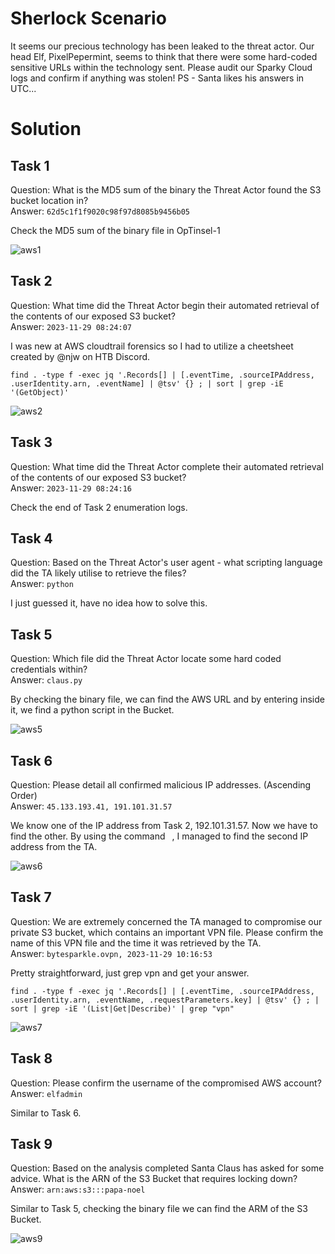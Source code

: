 # Sherlock Scenario
It seems our precious technology has been leaked to the threat actor. Our head Elf, PixelPepermint, seems to think that there were some hard-coded sensitive URLs within the technology sent. 
Please audit our Sparky Cloud logs and confirm if anything was stolen! PS - Santa likes his answers in UTC...

# Solution
## Task 1 
Question: What is the MD5 sum of the binary the Threat Actor found the S3 bucket location in?
<br>Answer: `62d5c1f1f9020c98f97d8085b9456b05`

Check the MD5 sum of the binary file in OpTinsel-1

![aws1](https://github.com/warlocksmurf/HTB-writeups/assets/121353711/ae660d19-76bf-47a1-b589-0fd0e56677a0)

## Task 2  
Question: What time did the Threat Actor begin their automated retrieval of the contents of our exposed S3 bucket?
<br>Answer: `2023-11-29 08:24:07`

I was new at AWS cloudtrail forensics so I had to utilize a cheetsheet created by @njw on HTB Discord.

```
find . -type f -exec jq '.Records[] | [.eventTime, .sourceIPAddress, .userIdentity.arn, .eventName] | @tsv' {} ; | sort | grep -iE '(GetObject)'
```

![aws2](https://github.com/warlocksmurf/HTB-writeups/assets/121353711/707636b2-bcc7-42ad-ad8c-4db3d07a8c9a)

## Task 3 
Question: What time did the Threat Actor complete their automated retrieval of the contents of our exposed S3 bucket?
<br>Answer: `2023-11-29 08:24:16`

Check the end of Task 2 enumeration logs.

## Task 4 
Question: Based on the Threat Actor's user agent - what scripting language did the TA likely utilise to retrieve the files?
<br>Answer: `python`

I just guessed it, have no idea how to solve this.

## Task 5 
Question: Which file did the Threat Actor locate some hard coded credentials within?
<br>Answer: `claus.py`

By checking the binary file, we can find the AWS URL and by entering inside it, we find a python script in the Bucket. 

![aws5](https://github.com/warlocksmurf/HTB-writeups/assets/121353711/57b7e287-5121-4698-b612-54802a75cc0a)

## Task 6 
Question: Please detail all confirmed malicious IP addresses. (Ascending Order)
<br>Answer: `45.133.193.41, 191.101.31.57`

We know one of the IP address from Task 2, 192.101.31.57. Now we have to find the other. By using the command ``` ```, I managed to find the second IP address from the TA.

![aws6](https://github.com/warlocksmurf/HTB-writeups/assets/121353711/eca44655-1e08-447d-8fdd-8de5158b43d9)

## Task 7
Question: We are extremely concerned the TA managed to compromise our private S3 bucket, which contains an important VPN file. Please confirm the name of this VPN file and the time it was retrieved by the TA.
<br>Answer: `bytesparkle.ovpn, 2023-11-29 10:16:53`

Pretty straightforward, just grep vpn and get your answer.

```
find . -type f -exec jq '.Records[] | [.eventTime, .sourceIPAddress, .userIdentity.arn, .eventName, .requestParameters.key] | @tsv' {} ; | sort | grep -iE '(List|Get|Describe)' | grep "vpn"
```

![aws7](https://github.com/warlocksmurf/HTB-writeups/assets/121353711/b2acc605-f292-4d13-9db4-4433c5df0877)

## Task 8
Question: Please confirm the username of the compromised AWS account?
<br>Answer: `elfadmin`

Similar to Task 6.

## Task 9
Question: Based on the analysis completed Santa Claus has asked for some advice. What is the ARN of the S3 Bucket that requires locking down?
<br>Answer: `arn:aws:s3:::papa-noel`

Similar to Task 5, checking the binary file we can find the ARM of the S3 Bucket.

![aws9](https://github.com/warlocksmurf/HTB-writeups/assets/121353711/eccec6e4-0a3b-494d-b9cc-89502e05a328)
